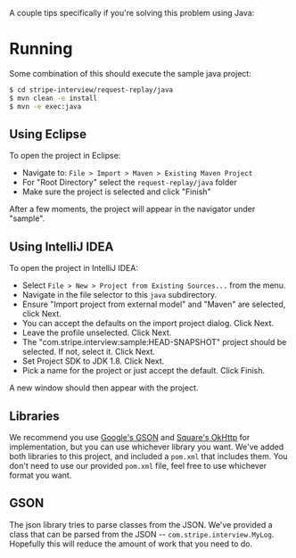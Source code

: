 A couple tips specifically if you're solving this problem using Java:

# Running

Some combination of this should execute the sample java project:
```bash
$ cd stripe-interview/request-replay/java
$ mvn clean -e install
$ mvn -e exec:java
```

Using Eclipse
-------------

To open the project in Eclipse:

- Navigate to: `File > Import > Maven > Existing Maven Project`
- For "Root Directory" select the `request-replay/java` folder
- Make sure the project is selected and click "Finish"

After a few moments, the project will appear in the navigator under "sample".


Using IntelliJ IDEA
-------------------

To open the project in IntelliJ IDEA:

- Select `File > New > Project from Existing Sources...` from the menu.
- Navigate in the file selector to this `java` subdirectory.
- Ensure "Import project from external model" and "Maven" are selected, click Next.
- You can accept the defaults on the import project dialog. Click Next.
- Leave the profile unselected. Click Next.
- The "com.stripe.interview:sample:HEAD-SNAPSHOT" project should be selected. If not, select it. Click Next.
- Set Project SDK to JDK 1.8. Click Next.
- Pick a name for the project or just accept the default. Click Finish.

A new window should then appear with the project.


Libraries
---------

We recommend you use [Google's GSON][google/gson] and [Square's OkHttp][square/okhttp] for implementation, but you can use whichever library you want.
We've added both libraries to this project, and included a `pom.xml` that includes them.
You don't need to use our provided `pom.xml` file, feel free to use whichever format you want.

GSON
----

The json library tries to parse classes from the JSON. We've provided a class
that can be parsed from the JSON -- `com.stripe.interview.MyLog`.
Hopefully this will reduce the amount of work that you need to do.

[google/gson]: https://github.com/google/gson
[square/okhttp]: https://github.com/square/okhttp
